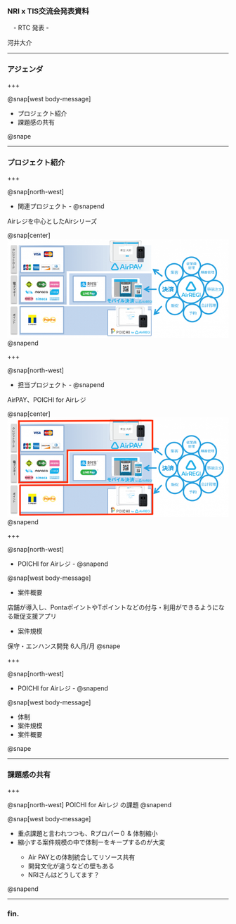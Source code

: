 ### NRI x TIS交流会発表資料


　- RTC 発表 -

河井大介


---

### アジェンダ

+++

@snap[west body-message]
<ul>
  <li>プロジェクト紹介</li>
  <li>課題感の共有</li>
</ul>
@snape

---

### プロジェクト紹介

+++

@snap[north-west]
- 関連プロジェクト - 
@snapend

Airレジを中心としたAirシリーズ

@snap[center]
![Logo](assets/img/air_series.png)
@snapend

+++

@snap[north-west]
- 担当プロジェクト - 
@snapend

AirPAY、POICHI for Airレジ

@snap[center]
![Logo](assets/img/air_series_marked.png)
@snapend

+++

@snap[north-west]
- POICHI for Airレジ - 
@snapend

@snap[west body-message]
<ul>
  <li>案件概要</li>
</ul>
店舗が導入し、PontaポイントやTポイントなどの付与・利用ができるようになる販促支援アプリ
<ul>
  <li>案件規模</li>
</ul>
保守・エンハンス開発 6人月/月
@snape

+++

@snap[north-west]
- POICHI for Airレジ - 
@snapend

@snap[west body-message]
<ul>
  <li>体制</li>
  <li>案件規模</li>
  <li>案件概要</li>
</ul>
@snape


---

### 課題感の共有

+++

@snap[north-west]
POICHI for Airレジ の課題
@snapend

@snap[west body-message]
<ul>
  <li>重点課題と言われつつも、Rプロパー０ & 体制縮小</li>
  <li>縮小する案件規模の中で体制ーをキープするのが大変</li>
    <ul>
      <li>Air PAYとの体制統合してリソース共有</li>
      <li>開発文化が違うなどの壁もある</li>
      <li>NRIさんはどうしてます？</li>
    </ul>
</ul>
@snapend

---

### fin.
